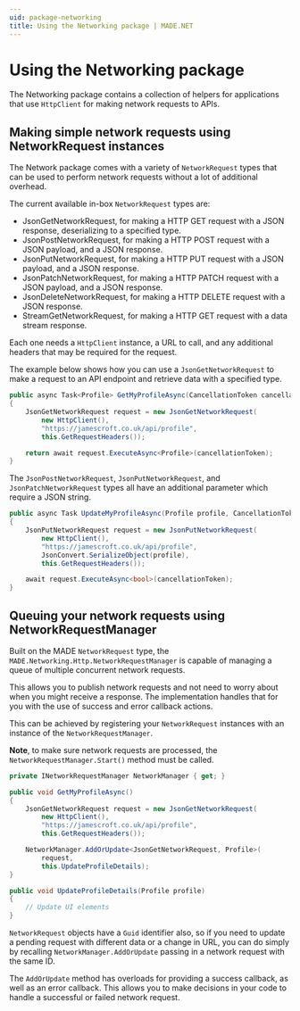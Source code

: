 ```yaml
---
uid: package-networking
title: Using the Networking package | MADE.NET
---
```


# Using the Networking package

The Networking package contains a collection of helpers for applications that use `HttpClient` for making network requests to APIs.

## Making simple network requests using NetworkRequest instances

The Network package comes with a variety of `NetworkRequest` types that can be used to perform network requests without a lot of additional overhead.

The current available in-box `NetworkRequest` types are:

- JsonGetNetworkRequest, for making a HTTP GET request with a JSON response, deserializing to a specified type.
- JsonPostNetworkRequest, for making a HTTP POST request with a JSON payload, and a JSON response.
- JsonPutNetworkRequest, for making a HTTP PUT request with a JSON payload, and a JSON response.
- JsonPatchNetworkRequest, for making a HTTP PATCH request with a JSON payload, and a JSON response.
- JsonDeleteNetworkRequest, for making a HTTP DELETE request with a JSON response.
- StreamGetNetworkRequest, for making a HTTP GET request with a data stream response.

Each one needs a `HttpClient` instance, a URL to call, and any additional headers that may be required for the request.

The example below shows how you can use a `JsonGetNetworkRequest` to make a request to an API endpoint and retrieve data with a specified type.

```csharp
public async Task<Profile> GetMyProfileAsync(CancellationToken cancellationToken = default)
{
    JsonGetNetworkRequest request = new JsonGetNetworkRequest(
        new HttpClient(), 
        "https://jamescroft.co.uk/api/profile", 
        this.GetRequestHeaders());

    return await request.ExecuteAsync<Profile>(cancellationToken);
}
```

The `JsonPostNetworkRequest`, `JsonPutNetworkRequest`, and `JsonPatchNetworkRequest` types all have an additional parameter which require a JSON string.

```csharp
public async Task UpdateMyProfileAsync(Profile profile, CancellationToken cancellationToken = default)
{
    JsonPutNetworkRequest request = new JsonPutNetworkRequest(
        new HttpClient(), 
        "https://jamescroft.co.uk/api/profile", 
        JsonConvert.SerializeObject(profile),
        this.GetRequestHeaders());

    await request.ExecuteAsync<bool>(cancellationToken);
}
```

## Queuing your network requests using NetworkRequestManager

Built on the MADE `NetworkRequest` type, the `MADE.Networking.Http.NetworkRequestManager` is capable of managing a queue of multiple concurrent network requests.

This allows you to publish network requests and not need to worry about when you might receive a response. The implementation handles that for you with the use of success and error callback actions.

This can be achieved by registering your `NetworkRequest` instances with an instance of the `NetworkRequestManager`.

**Note**, to make sure network requests are processed, the `NetworkRequestManager.Start()` method must be called.

```csharp
private INetworkRequestManager NetworkManager { get; }

public void GetMyProfileAsync()
{
    JsonGetNetworkRequest request = new JsonGetNetworkRequest(
        new HttpClient(), 
        "https://jamescroft.co.uk/api/profile", 
        this.GetRequestHeaders());

    NetworkManager.AddOrUpdate<JsonGetNetworkRequest, Profile>(
        request, 
        this.UpdateProfileDetails);
}

public void UpdateProfileDetails(Profile profile)
{
    // Update UI elements
}
```

`NetworkRequest` objects have a `Guid` identifier also, so if you need to update a pending request with different data or a change in URL, you can do simply by recalling `NetworkManager.AddOrUpdate` passing in a network request with the same ID.

The `AddOrUpdate` method has overloads for providing a success callback, as well as an error callback. This allows you to make decisions in your code to handle a successful or failed network request.